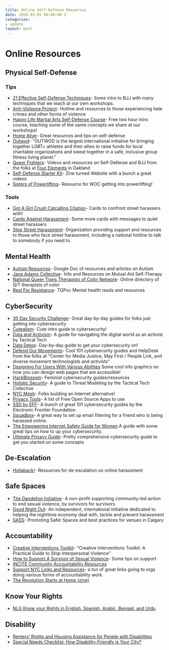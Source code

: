 ```yaml
---
title: Online Self-Defense Resources
date: 2020-03-05 00:00:00 Z
categories:
- update
layout: post
---
```


# Online Resources

## Physical Self-Defense

### Tips
* [21 Effective Self-Defense Techniques](https://www.jenreviews.com/self-defense-techniques/)- Some intro to BJJ with many techniques that we teach at our own workshops.
* [Anti-Violence Project](https://avp.org/)- Hotline and resources to those experiencing hate crimes and other forms of violence
* [Happy Life Martial Arts Self-Defense Course](http://www.senseiando.com/self-defense-course/)- Free two hour intro course, teaching some of the same concepts we share at our workshops!
* [Home Alive](http://www.teachhomealive.org)- Great resources and tips on self-defense
* [Outwod](https://www.outwod.com/)- "OUTWOD is the largest international initiative for bringing together LGBT+ athletes and their allies to raise funds for local charitable organizations and sweat together in a safe, inclusive group fitness living planet."
* [Queer Fighters](https://www.patreon.com/queerfighters)- Videos and resources on Self-Defense and BJJ from the folks at [Four Elements](https://fourelementsfitness.com/) in Oakland
* [Self-Defense Starter Kit](https://www.selfdefensestarterkit.com)- Zine turned Website with a bunch a great videos
* [Sisters of Powerlifting](https://www.sistersofpowerlifting.com/)- Resource for WOC getting into powerlifting!

### Tools
* [Got A Girl Crush Catcalling Citation](http://www.gotagirlcrush.com/ccc)- Cards to confront street harassers with!
* [Cards Against Harassment](http://www.cardsagainstharassment.com/)- Some more cards with messages to quiet street harassers
* [Stop Street Harassment](http://www.stopstreetharassment.org/our-work/nationalshhotline/)- Organization providing support and resources to those who face street harassment, including a national hotline to talk to somebody if you need to.


## Mental Health
* [Autism Resources](https://docs.google.com/document/d/1x7mVW_ut7kOwRSWIvffUJUuhWwwQNEA7yZJM9Dzpvpo/edit)- Google Doc of resources and articles on Autism
* [Jane Adams Collective](https://janeaddamscollective.wordpress.com/our-projects/)- Info and Resources on Mutual Aid Self-Therapy
* [National Queer Trans Therapists of Color Network](https://www.nqttcn.com/)- Online directory of Q/T therapists of color
* [Rest For Resistance](https://restforresistance.com/read)- TQPoc Mental health reads and resources

## CyberSecurity
* [30 Day Security Challenge](https://snubsie.com/blog/2017/11/2/the-30-day-security-challenge)- Great day-by-day guides for folks just getting into cybersecurity
* [Cutealism](http://cutealism.com/fight/)- Cute intro guide to cybersecurity!
* [Data and Activism](https://ourdataourselves.tacticaltech.org/posts/20_intro_activism/)- A guide for navigating the digital world as an activist by Tactical Tech
* [Data Detox](https://datadetox.myshadow.org/detox)- Day-by-day guide to get your cybersecurity on!
* [Defend Our Movements](https://defendourmovements.org/)- Cool 101 cybersecurity guides and HelpDesk from the folks at "Center for Media Justice, May First / People Link, and diverse movement technologists and activists"
* [Designing For Users With Various Abilities](https://www.facebook.com/vellumandvinyl/posts/2092090034217730) Some cool info graphics on how you can design web pages that are accessible!
* [HackBlossom](https://hackblossom.org/)- Feminist cybersecurity guides/resources
* [Holistic Security](https://holistic-security.tacticaltech.org/)- A guide to Threat Modeling by the Tactical Tech Collective
* [NYC Mesh](https://nycmesh.net/)- Folks building an Internet alternative!
* [Privacy Tools](https://www.privacytools.io/)- A list of Free Open Source Apps to use
* [SSD by EFF](https://ssd.eff.org/en)- A bunch of great 101 cybersecurity guides by the Electronic Frontier Foundation
* [Squadbox](https://squadbox.org/)- A great way to set up email filtering for a friend who is being harassed online.
* [The Empowering Internet Safety Guide for Women](https://www.vpnmentor.com/blog/the-empowering-internet-safety-guide-for-women/) A guide with some great tips on how to up your cybersecurity. 
* [Ultimate Privacy Guide](https://www.bestvpn.com/guides/the-ultimate-privacy-guide/)- Pretty comprehensive cybersecurity guide to get you started on some concepts

## De-Escalation
* [Hollaback!](https://www.ihollaback.org/)- Resources for de-escalation on online harassment

## Safe Spaces
* [The Dandelion Initiative](https://dandelioninitiative.blog/)- A non-profit supporting community-led action to end sexual violence, by survivors for survivors
* [Good Night Out](http://www.goodnightoutcampaign.org/)- An independent, international initiative dedicated to helping the nighttime economy deal with, tackle and prevent harassment
* [SASS](https://sasscalgary.com/)- Promoting Safer Spaces and best practices for venues in Calgary

## Accountability
* [Creative Interventions Toolkit](http://www.creative-interventions.org/tools/toolkit/)- "Creative Interventions Toolkit: A Practical Guide to Stop Interpersonal Violence"
* [How to Support A Survivor of Sexual Violence](https://bushwickdaily.com/bushwick/categories/mind-and-body/5726-ask-niki-support-sexual-violence-survivor)- Some tips on support
* [INCITE Community Accountability Resources](https://incite-national.org/community-accountability/)
* [Support NYC Links and Resources](https://supportny.org/links/)- a ton of great links going to orgs doing various forms of accountability work.
* [The Revolution Starts at Home (zine)](http://criticalresistance.org/wp-content/uploads/2014/05/Revolution-starts-at-home-zine.pdf)

## Know Your Rights
* [NLG Know your Rights in English, Spanish, Arabic, Bengali, and Urdu](https://www.nlg.org/know-your-rights/)

## Disability
* [Renters’ Rights and Housing Assistance for People with Disabilities](https://www.justgreatlawyers.com/renters-rights-and-housing-assistance-for-people-with-disabilities)
* [Special Needs Checklist: How Disability-Friendly is Your City?](https://www.yourstoragefinder.com/special-needs-checklist-how-disability-friendly-is-your-city)
